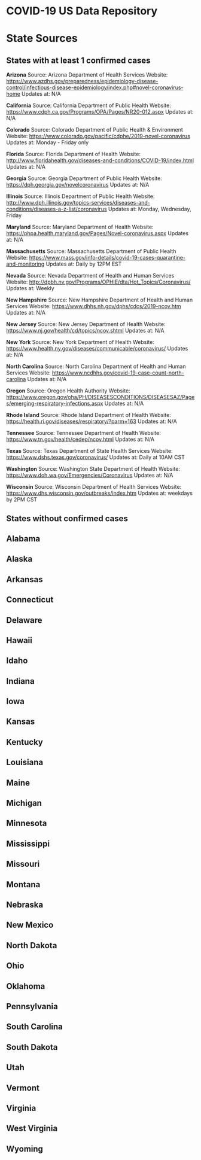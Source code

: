 # COVID-19 US Data Repository

# State Sources
## States with at least 1 confirmed cases

**Arizona**
Source: Arizona Department of Health Services
Website: https://www.azdhs.gov/preparedness/epidemiology-disease-control/infectious-disease-epidemiology/index.php#novel-coronavirus-home
Updates at: N/A

**California**
Source: California Department of Public Health
Website: https://www.cdph.ca.gov/Programs/OPA/Pages/NR20-012.aspx
Updates at: N/A

**Colorado**
Source: Colorado Department of Public Health & Environment
Website: https://www.colorado.gov/pacific/cdphe/2019-novel-coronavirus
Updates at: Monday - Friday only

**Florida**
Source: Florida Department of Health
Website: http://www.floridahealth.gov/diseases-and-conditions/COVID-19/index.html
Updates at: N/A

**Georgia**
Source: Georgia Department of Public Health
Website: https://dph.georgia.gov/novelcoronavirus
Updates at: N/A  

**Illinois**
Source: Illinois Department of Public Health
Website: http://www.dph.illinois.gov/topics-services/diseases-and-conditions/diseases-a-z-list/coronavirus
Updates at: Monday, Wednesday, Friday 

**Maryland**
Source: Maryland Department of Health
Website: https://phpa.health.maryland.gov/Pages/Novel-coronavirus.aspx
Updates at: N/A

**Massachusetts**
Source: Massachusetts Department of Public Health
Website: https://www.mass.gov/info-details/covid-19-cases-quarantine-and-monitoring
Updates at: Daily by 12PM EST

**Nevada**
Source: Nevada Department of Health and Human Services
Website: http://dpbh.nv.gov/Programs/OPHIE/dta/Hot_Topics/Coronavirus/
Updates at: Weekly

**New Hampshire**
Source: New Hampshire Department of Health and Human Services
Website: https://www.dhhs.nh.gov/dphs/cdcs/2019-ncov.htm
Updates at: N/A

**New Jersey**
Source: New Jersey Department of Health
Website: https://www.nj.gov/health/cd/topics/ncov.shtml
Updates at: N/A

**New York**
Source: New York Department of Health
Website: https://www.health.ny.gov/diseases/communicable/coronavirus/
Updates at: N/A

**North Carolina**
Source: North Carolina Department of Health and Human Services
Website: https://www.ncdhhs.gov/covid-19-case-count-north-carolina
Updates at: N/A

**Oregon**
Source: Oregon Health Authority
Website: https://www.oregon.gov/oha/PH/DISEASESCONDITIONS/DISEASESAZ/Pages/emerging-respiratory-infections.aspx
Updates at: N/A

**Rhode Island**
Source: Rhode Island Department of Health
Website: https://health.ri.gov/diseases/respiratory/?parm=163
Updates at: N/A

**Tennessee**
Source: Tennessee Department of Health 
Website: https://www.tn.gov/health/cedep/ncov.html
Updates at: N/A

**Texas**
Source: Texas Department of State Health Services
Website: https://www.dshs.texas.gov/coronavirus/
Updates at: Daily at 10AM CST

**Washington**
Source: Washington State Department of Health
Website: https://www.doh.wa.gov/Emergencies/Coronavirus
Updates at: N/A

**Wisconsin**
Source: Wisconsin Department of Health Services
Website: https://www.dhs.wisconsin.gov/outbreaks/index.htm
Updates at: weekdays by 2PM CST

## States without confirmed cases
## Alabama
## Alaska
## Arkansas
## Connecticut
## Delaware
## Hawaii
## Idaho
## Indiana
## Iowa
## Kansas
## Kentucky
## Louisiana
## Maine
## Michigan
## Minnesota
## Mississippi
## Missouri
## Montana
## Nebraska
## New Mexico
## North Dakota
## Ohio
## Oklahoma
## Pennsylvania
## South Carolina
## South Dakota
## Utah
## Vermont
## Virginia
## West Virginia
## Wyoming

